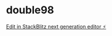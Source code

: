 # double98

[Edit in StackBlitz next generation editor ⚡️](https://stackblitz.com/~/github.com/kvartiil/double98)